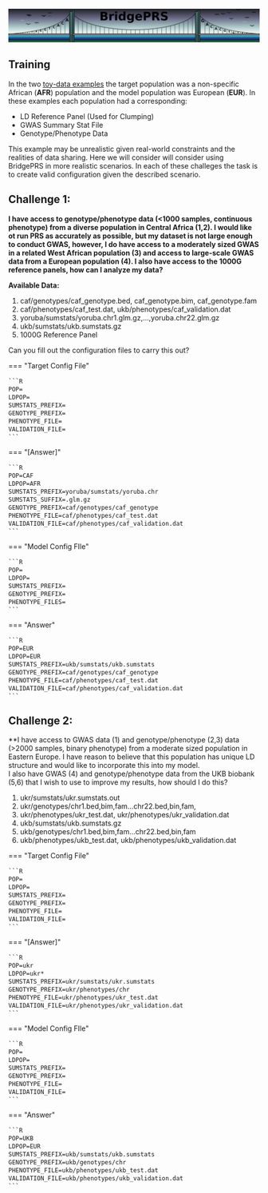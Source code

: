 ![Screenshot](img/slim/guide_logo3.png)


## Training

In the two [toy-data examples](quikstart_data.md) the target population was a non-specific African (**AFR**) population 
and the model population  was European (**EUR**).  In these examples each population had a corresponding:  

- LD Reference Panel (Used for Clumping) 
- GWAS Summary Stat File  
- Genotype/Phenotype Data 

This example may be unrealistic given real-world constraints and the realities of data sharing. 
Here we will consider will consider using BridgePRS in more realistic scenarios.  In each of these 
challeges the task is to create valid configuration given the described scenario. 

## Challenge 1: 

**I have access to genotype/phenotype data (<1000 samples, continuous phenotype) from a diverse population in Central Africa (1,2). 
I would like ot run PRS as accurately as possible, but my dataset is not large enough to conduct GWAS, however, I do have access to a moderately 
sized GWAS in a related West African population (3) and access to large-scale GWAS data from a European population (4).  I also have 
access to the 1000G reference panels, how can I analyze my data?**
 
**Available Data:** 

1. caf/genotypes/caf_genotype.bed, caf_genotype.bim, caf_genotype.fam 
2. caf/phenotypes/caf_test.dat, ukb/phenotypes/caf_validation.dat 
3. yoruba/sumstats/yoruba.chr1.glm.gz,...,yoruba.chr22.glm.gz 
4. ukb/sumstats/ukb.sumstats.gz 
5. 1000G Reference Panel 

Can you fill out the configuration files to carry this out? 

=== "Target Config File"

    ```R
    POP=
    LDPOP=
    SUMSTATS_PREFIX=
    GENOTYPE_PREFIX=
    PHENOTYPE_FILE=
    VALIDATION_FILE=
    ```

=== "[Answer]"

    ```R
    POP=CAF
    LDPOP=AFR 
    SUMSTATS_PREFIX=yoruba/sumstats/yoruba.chr 
    SUMSTATS_SUFFIX=.glm.gz 
    GENOTYPE_PREFIX=caf/genotypes/caf_genotype 
    PHENOTYPE_FILE=caf/phenotypes/caf_test.dat  
    VALIDATION_FILE=caf/phenotypes/caf_validation.dat 
    ```

=== "Model Config FIle"

    ```R
    POP=
    LDPOP= 
    SUMSTATS_PREFIX=
    GENOTYPE_PREFIX=
    PHENOTYPE_FILES=
    ```

=== "Answer"

    ```R
    POP=EUR
    LDPOP=EUR
    SUMSTATS_PREFIX=ukb/sumstats/ukb.sumstats
    GENOTYPE_PREFIX=caf/genotypes/caf_genotype 
    PHENOTYPE_FILE=caf/phenotypes/caf_test.dat  
    VALIDATION_FILE=caf/phenotypes/caf_validation.dat 
    ```




## Challenge 2: 

**I have access to GWAS data (1) and  genotype/phenotype (2,3) data (>2000 samples, binary phenotype) from a moderate sized population in Eastern Europe. 
I have reason to believe that this population has unique LD structure and would like to incorporate this into my model.  
I also have GWAS (4) and genotype/phenotype data from the UKB biobank (5,6) that I wish to use to improve my results, how should I do this? 

1. ukr/sumstats/ukr.sumstats.out 
2. ukr/genotypes/chr1.bed,bim,fam...chr22.bed,bin,fam, 
3. ukr/phenotypes/ukr_test.dat, ukr/phenotypes/ukr_validation.dat 
4. ukb/sumstats/ukb.sumstats.gz 
5. ukb/genotypes/chr1.bed,bim,fam...chr22.bed,bin,fam
6. ukb/phenotypes/ukb_test.dat, ukb/phenotypes/ukb_validation.dat 




=== "Target Config File"

    ```R
    POP=
    LDPOP=
    SUMSTATS_PREFIX=
    GENOTYPE_PREFIX=
    PHENOTYPE_FILE=
    VALIDATION_FILE=
    ```

=== "[Answer]"

    ```R
    POP=ukr
    LDPOP=ukr*
    SUMSTATS_PREFIX=ukr/sumstats/ukr.sumstats  
    GENOTYPE_PREFIX=ukr/phenotypes/chr
    PHENOTYPE_FILE=ukr/phenotypes/ukr_test.dat 
    VALIDATION_FILE=ukr/phenotypes/ukr_validation.dat
    ```

=== "Model Config FIle"

    ```R
    POP=
    LDPOP=
    SUMSTATS_PREFIX=
    GENOTYPE_PREFIX=
    PHENOTYPE_FILE=
    VALIDATION_FILE=
    ```

=== "Answer"

    ```R
    POP=UKB
    LDPOP=EUR 
    SUMSTATS_PREFIX=ukb/sumstats/ukb.sumstats
    GENOTYPE_PREFIX=ukb/genotypes/chr
    PHENOTYPE_FILE=ukb/phenotypes/ukb_test.dat 
    VALIDATION_FILE=ukb/phenotypes/ukb_validation.dat 
    ```




  
















